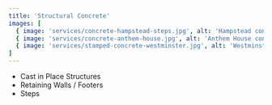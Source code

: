 ```yaml
---
title: 'Structural Concrete'
images: [
  { image: 'services/concrete-hampstead-steps.jpg', alt: 'Hampstead concrete steps' },
  { image: 'services/concrete-anthem-house.jpg', alt: 'Anthem House concrete' },
  { image: 'services/stamped-concrete-westminster.jpg', alt: 'Westminster stamped concrete' },
]
---
```


- Cast in Place Structures
- Retaining Walls / Footers
- Steps
